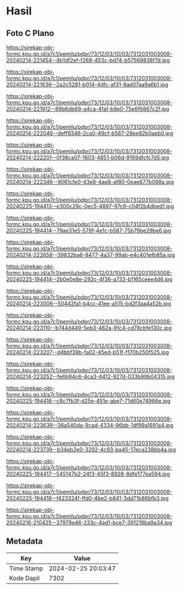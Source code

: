 # Hasil

## Foto C Plano

https://sirekap-obj-formc.kpu.go.id/a7c1/pemilu/pdpr/73/12/03/10/03/7312031003008-20240214-221454--8b1df2ef-f268-453c-bd74-b57569838f7d.jpg

https://sirekap-obj-formc.kpu.go.id/a7c1/pemilu/pdpr/73/12/03/10/03/7312031003008-20240214-221636--2a2c5281-b014-4dfc-af31-8ad07aa9a6b1.jpg

https://sirekap-obj-formc.kpu.go.id/a7c1/pemilu/pdpr/73/12/03/10/03/7312031003008-20240214-221912--89b6db69-a4ca-4faf-b8e0-75e6f6867c2f.jpg

https://sirekap-obj-formc.kpu.go.id/a7c1/pemilu/pdpr/73/12/03/10/03/7312031003008-20240214-222046--deff9346-2ca0-49cf-b587-28ee82b0aeb0.jpg

https://sirekap-obj-formc.kpu.go.id/a7c1/pemilu/pdpr/73/12/03/10/03/7312031003008-20240214-222201--0f38ca07-1603-4851-b06d-9169dfcfc7d5.jpg

https://sirekap-obj-formc.kpu.go.id/a7c1/pemilu/pdpr/73/12/03/10/03/7312031003008-20240214-222346--9061cfe0-43e8-4ae8-af80-0eae677b098a.jpg

https://sirekap-obj-formc.kpu.go.id/a7c1/pemilu/pdpr/73/12/03/10/03/7312031003008-20240225-194413--e300c29c-0ec5-4897-97c9-c04f2b4dbed1.jpg

https://sirekap-obj-formc.kpu.go.id/a7c1/pemilu/pdpr/73/12/03/10/03/7312031003008-20240225-194414--79ae31e5-579f-4e1c-b587-75b79be29be6.jpg

https://sirekap-obj-formc.kpu.go.id/a7c1/pemilu/pdpr/73/12/03/10/03/7312031003008-20240214-222658--39832ba6-8477-4a37-99ab-e4c401efb85a.jpg

https://sirekap-obj-formc.kpu.go.id/a7c1/pemilu/pdpr/73/12/03/10/03/7312031003008-20240225-194414--2b0e0e8e-292c-4f36-a733-b1165ceee4d6.jpg

https://sirekap-obj-formc.kpu.go.id/a7c1/pemilu/pdpr/73/12/03/10/03/7312031003008-20240214-223006--50442fa1-b4cc-41ee-a515-bd2f3aa4a52b.jpg

https://sirekap-obj-formc.kpu.go.id/a7c1/pemilu/pdpr/73/12/03/10/03/7312031003008-20240214-223110--b744d449-5eb3-462a-91c4-cd78cbfe130c.jpg

https://sirekap-obj-formc.kpu.go.id/a7c1/pemilu/pdpr/73/12/03/10/03/7312031003008-20240214-223207--d4bbf39b-fa02-45ed-b51f-f170b250f525.jpg

https://sirekap-obj-formc.kpu.go.id/a7c1/pemilu/pdpr/73/12/03/10/03/7312031003008-20240214-223252--fe6b94c6-4ca3-4412-927d-033b99b04315.jpg

https://sirekap-obj-formc.kpu.go.id/a7c1/pemilu/pdpr/73/12/03/10/03/7312031003008-20240225-194416--c8c7fb3f-d25e-451e-abe7-71d60e74966e.jpg

https://sirekap-obj-formc.kpu.go.id/a7c1/pemilu/pdpr/73/12/03/10/03/7312031003008-20240214-223639--36a540da-9cad-4334-96bb-1df99a1691a4.jpg

https://sirekap-obj-formc.kpu.go.id/a7c1/pemilu/pdpr/73/12/03/10/03/7312031003008-20240214-223739--b34eb2e0-3292-4c93-ba45-17eca238bb4a.jpg

https://sirekap-obj-formc.kpu.go.id/a7c1/pemilu/pdpr/73/12/03/10/03/7312031003008-20240225-194417--545147b2-24f3-45f3-8928-8dfe177ea594.jpg

https://sirekap-obj-formc.kpu.go.id/a7c1/pemilu/pdpr/73/12/03/10/03/7312031003008-20240225-194418--f423324f-ffd0-4be2-b841-3dd71b86bfb3.jpg

https://sirekap-obj-formc.kpu.go.id/a7c1/pemilu/pdpr/73/12/03/10/03/7312031003008-20240216-210425--37979e46-233c-4ad1-bce7-391218ba9a34.jpg


## Metadata

| Key        | Value               |
| ---------- | ------------------- |
| Time Stamp | 2024-02-25 20:03:47 |
| Kode Dapil | 7302                |



